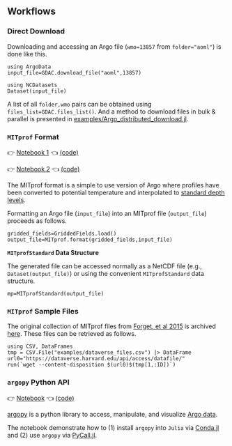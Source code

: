 
## Workflows

### Direct Download

Downloading and accessing an Argo file (`wmo=13857` from `folder="aoml"`) is done like this.

```
using ArgoData
input_file=GDAC.download_file("aoml",13857)

using NCDatasets
Dataset(input_file)
```

A list of all `folder,wmo` pairs can be obtained using `files_list=GDAC.files_list()`. And a method to download files in bulk & parallel is presented in [examples/Argo\_distributed\_download.jl](https://github.com/euroargodev/ArgoData.jl/blob/master/examples/Argo_distributed_download.jl).

### `MITprof` Format

👉 [Notebook 1](https://juliaocean.github.io/OceanRobots.jl/dev/examples/Float_Argo.html) 👈 [(code)](https://raw.githubusercontent.com/juliaocean/OceanRobots.jl/master/examples/Float_Argo.jl)

👉 [Notebook 2](../ArgoToMITprof.html) 👈 [(code)](https://raw.githubusercontent.com/euroargodev/ArgoData.jl/master/examples/ArgoToMITprof.jl)

The MITprof format is a simple to use version of Argo where profiles have been converted to potential temperature and interpolated to [standard depth levels](https://juliaocean.github.io/OceanRobots.jl/dev/Float_Argo.html).

Formatting an Argo file (`input_file`) into an MITprof file (`output_file`) proceeds as follows.

```
gridded_fields=GriddedFields.load()
output_file=MITprof.format(gridded_fields,input_file)
```

**`MITprofStandard` Data Structure**

The generated file can be accessed normally as a NetCDF file (e.g., `Dataset(output_file)`) or using the convenient `MITprofStandard` data structure.

```
mp=MITprofStandard(output_file)
```

### `MITprof` Sample Files

The original collection of MITprof files from [Forget, et al 2015](http://dx.doi.org/10.5194/gmd-8-3071-2015) is archived [here](https://doi.org/10.7910/DVN/EE3C40). These files can be retrieved as follows.

```
using CSV, DataFrames
tmp = CSV.File("examples/dataverse_files.csv") |> DataFrame
url0="https://dataverse.harvard.edu/api/access/datafile/"
run(`wget --content-disposition $(url0)$(tmp[1,:ID])`)
```

### `argopy` Python API

👉 [Notebook](http://gaelforget.net/notebooks/Argo_argopy.html) 👈 [(code)](https://raw.githubusercontent.com/euroargodev/ArgoData.jl/master/examples/Argo_argopy.jl)

[argopy](https://img.shields.io/readthedocs/argopy?logo=readthedocs) is a python library to access, manipulate, and visualize [Argo data](https://argopy.readthedocs.io/en/latest/what_is_argo.html#what-is-argo). 

The notebook demonstrate how to (1) install `argopy` into `Julia` via [Conda.jl](https://github.com/JuliaPy/Conda.jl) and (2) use `argopy` via [PyCall.jl](https://github.com/JuliaPy/PyCall.jl).

